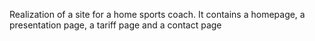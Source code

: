 Realization of a site for a home sports coach. It contains a homepage, a presentation page, a tariff page and a contact page
